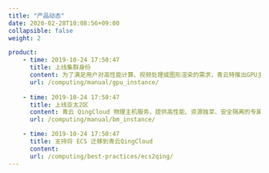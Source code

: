 ```yaml
---
title: "产品动态"
date: 2020-02-28T10:08:56+09:00
collapsible: false
weight: 2

product:
    - time: 2019-10-24 17:50:47
      title: 上线集群身份
      content: 为了满足用户对高性能计算、视频处理或图形渲染的需求，青云特推出GPU主机给有需求的用户使用，用户可以在青云控制台上进行GPU主机的创建和使用。。
      url: /computing/manual/gpu_instance/
      
    - time: 2019-10-24 17:50:47
      title: 上线亚太2区
      content: 青云 QingCloud 物理主机服务，提供高性能、资源独享、安全隔离的专属物理主机群组，满足各类核心应用对高性能及稳定性的需求，同时提供完整的设备管理权限及运维服务。 用户可以像使用其他云资源一样，快速、灵活的部署及管理物理主机，并可按需弹性购买。。
      url: /computing/manual/bm_instance/

    - time: 2019-10-24 17:50:47
      title: 支持将 ECS 迁移到青云QingCloud
      content:
      url: /computing/best-practices/ecs2qing/
---
```


<!-- 设置上述参数可生成产品动态页  -->
